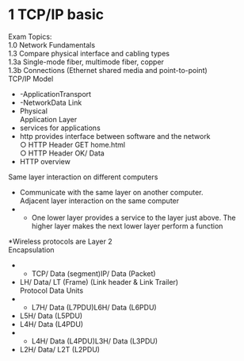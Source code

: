 # 1 TCP/IP basic

Exam Topics:  
1.0 Network Fundamentals  
1.3 Compare physical interface and cabling types  
1.3a Single-mode fiber, multimode fiber, copper  
1.3b Connections (Ethernet shared media and point-to-point)  
TCP/IP Model

- -ApplicationTransport
- -NetworkData Link
- Physical  
    Application Layer
- services for applications
- http provides interface between software and the network  
    ○ HTTP Header GET home.html  
    ○ HTTP Header OK/ Data
- HTTP overview

Same layer interaction on different computers

- Communicate with the same layer on another computer.  
    Adjacent layer interaction on the same computer
- - One lower layer provides a service to the layer just above. The higher layer makes the next lower layer perform a function

*Wireless protocols are Layer 2  
Encapsulation

- - TCP/ Data (segment)IP/ Data (Packet)
- LH/ Data/ LT (Frame) (Link header & Link Trailer)  
    Protocol Data Units
- - L7H/ Data (L7PDU)L6H/ Data (L6PDU)
- L5H/ Data (L5PDU)
- L4H/ Data (L4PDU)
- - L4H/ Data (L4PDU)L3H/ Data (L3PDU)
- L2H/ Data/ L2T (L2PDU)
